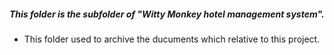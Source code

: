 ##### This folder is the subfolder of "Witty Monkey hotel management system".
* This folder used to archive the ducuments which relative to this project.